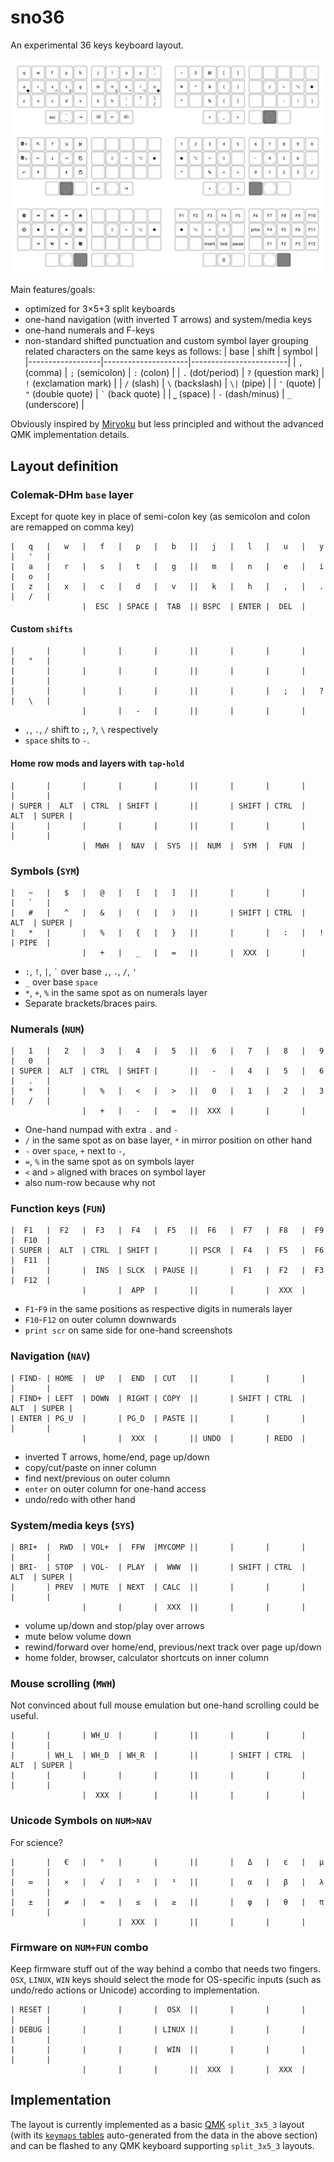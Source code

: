 # sno36

An experimental 36 keys keyboard layout.

![Layout overview](preview.png)

Main features/goals:

- optimized for 3×5+3 split keyboards
- one-hand navigation (with inverted T arrows) and system/media keys
- one-hand numerals and F-keys
- non-standard shifted punctuation and custom symbol layer grouping related characters on the same keys as follows:
  | base             | shift               | symbol                 |
  |------------------|---------------------|------------------------|
  | `,` (comma)      | `;` (semicolon)     | `:` (colon)            |
  | `.` (dot/period) | `?` (question mark) | `!` (exclamation mark) |
  | `/` (slash)      | `\` (backslash)     | `\|` (pipe)            |
  | `'` (quote)      | `"` (double quote)  | ``` ` ``` (back quote) |
  | `⎵` (space)      | `-` (dash/minus)    | `_` (underscore)       |

Obviously inspired by [Miryoku](https://github.com/manna-harbour/miryoku) but less principled and without the advanced QMK implementation details.



## Layout definition


### Colemak-DHm `base` layer

Except for quote key in place of semi-colon key (as semicolon and colon are remapped on comma key)

	|   q   |   w   |   f   |   p   |   b   ||   j   |   l   |   u   |   y   |   '   |
	|   a   |   r   |   s   |   t   |   g   ||   m   |   n   |   e   |   i   |   o   |
	|   z   |   x   |   c   |   d   |   v   ||   k   |   h   |   ,   |   .   |   /   |
	                |  ESC  | SPACE |  TAB  || BSPC  | ENTER |  DEL  |                


#### Custom `shifts`

	|       |       |       |       |       ||       |       |       |       |   "   |
	|       |       |       |       |       ||       |       |       |       |       |
	|       |       |       |       |       ||       |       |   ;   |   ?   |   \   |
	                |       |   -   |       ||       |       |       |                

- `,`, `.`, `/` shift to `;`, `?`, `\` respectively
- `space` shits to `-`.


#### Home row mods and layers with `tap-hold`

	|       |       |       |       |       ||       |       |       |       |       |
	| SUPER |  ALT  | CTRL  | SHIFT |       ||       | SHIFT | CTRL  |  ALT  | SUPER |
	|       |       |       |       |       ||       |       |       |       |       |
	                |  MWH  |  NAV  |  SYS  ||  NUM  |  SYM  |  FUN  |                



### Symbols (`SYM`)

	|   ~   |   $   |   @   |   [   |   ]   ||       |       |       |       |   `   |
	|   #   |   ^   |   &   |   (   |   )   ||       | SHIFT | CTRL  |  ALT  | SUPER |
	|   *   |       |   %   |   {   |   }   ||       |       |   :   |   !   | PIPE  |
	                |   +   |   _   |   =   ||       |  XXX  |       |                

- `:`, `!`, `|`, `` ` `` over base `,`, `.`, `/`, `'`
- `_` over base `space`
- `*`, `+`, `%` in the same spot as on numerals layer
- Separate brackets/braces pairs.



### Numerals (`NUM`)

	|   1   |   2   |   3   |   4   |   5   ||   6   |   7   |   8   |   9   |   0   |
	| SUPER |  ALT  | CTRL  | SHIFT |       ||   -   |   4   |   5   |   6   |   .   |
	|   *   |       |   %   |   <   |   >   ||   0   |   1   |   2   |   3   |   /   |
	                |   +   |   -   |   =   ||  XXX  |       |       |                

- One-hand numpad with extra `.` and `-`
- `/` in the same spot as on base layer, `*` in mirror position on other hand
- `-` over `space`, `+` next to `-`,
- `=`, `%` in the same spot as on symbols layer
- `<` and `>` aligned with braces on symbol layer
- also num-row because why not



### Function keys (`FUN`)

	|  F1   |  F2   |  F3   |  F4   |  F5   ||  F6   |  F7   |  F8   |  F9   |  F10  |
	| SUPER |  ALT  | CTRL  | SHIFT |       || PSCR  |  F4   |  F5   |  F6   |  F11  |
	|       |       |  INS  | SLCK  | PAUSE ||       |  F1   |  F2   |  F3   |  F12  |
	                |       |  APP  |       ||       |       |  XXX  |                

- `F1`-`F9` in the same positions as respective digits in numerals layer
- `F10`-`F12` on outer column downwards
- `print scr` on same side for one-hand screenshots



### Navigation (`NAV`)

	| FIND- | HOME  |  UP   |  END  | CUT   ||       |       |       |       |       |
	| FIND+ | LEFT  | DOWN  | RIGHT | COPY  ||       | SHIFT | CTRL  |  ALT  | SUPER |
	| ENTER | PG_U  |       | PG_D  | PASTE ||       |       |       |       |       |
	                |       |  XXX  |       || UNDO  |       | REDO  |                

- inverted T arrows, home/end, page up/down
- copy/cut/paste on inner column
- find next/previous on outer column
- `enter` on outer column for one-hand access
- undo/redo with other hand



### System/media keys (`SYS`)

	| BRI+  |  RWD  | VOL+  |  FFW  |MYCOMP ||       |       |       |       |       |
	| BRI-  | STOP  | VOL-  | PLAY  |  WWW  ||       | SHIFT | CTRL  |  ALT  | SUPER |
	|       | PREV  | MUTE  | NEXT  | CALC  ||       |       |       |       |       |
	                |       |       |  XXX  ||       |       |       |                

- volume up/down and stop/play over arrows
- mute below volume down
- rewind/forward over home/end, previous/next track over page up/down
- home folder, browser, calculator shortcuts on inner column



### Mouse scrolling (`MWH`)

Not convinced about full mouse emulation but one-hand scrolling could be useful.

	|       |       | WH_U  |       |       ||       |       |       |       |       |
	|       | WH_L  | WH_D  | WH_R  |       ||       | SHIFT | CTRL  |  ALT  | SUPER |
	|       |       |       |       |       ||       |       |       |       |       |
	                |  XXX  |       |       ||       |       |       |                



### Unicode Symbols on `NUM>NAV`

For science?

	|       |   €   |   °   |       |       ||       |   Δ   |   ε   |   μ   |       |
	|   ∞   |   ×   |   √   |   ²   |   ³   ||       |   α   |   β   |   λ   |       |
	|   ±   |   ≠   |   ≈   |   ≤   |   ≥   ||       |   φ   |   θ   |   π   |       |
	                |       |  XXX  |       ||       |       |       |                



### Firmware on `NUM+FUN` combo

Keep firmware stuff out of the way behind a combo that needs two fingers.  
`OSX`, `LINUX`, `WIN` keys should select the mode for OS-specific inputs (such as undo/redo actions or Unicode) according to implementation.

	| RESET |       |       |       |  OSX  ||       |       |       |       |       |
	| DEBUG |       |       |       | LINUX ||       |       |       |       |       |
	|       |       |       |       |  WIN  ||       |       |       |       |       |
	                |       |       |       ||  XXX  |       |  XXX  |                





## Implementation

The layout is currently implemented as a basic [QMK](https://qmk.fm/) `split_3x5_3` layout
(with its [`keymaps` tables](qmk-layout/generated.h) auto-generated from the data in the above section)
and can be flashed to any QMK keyboard supporting `split_3x5_3` layouts.
